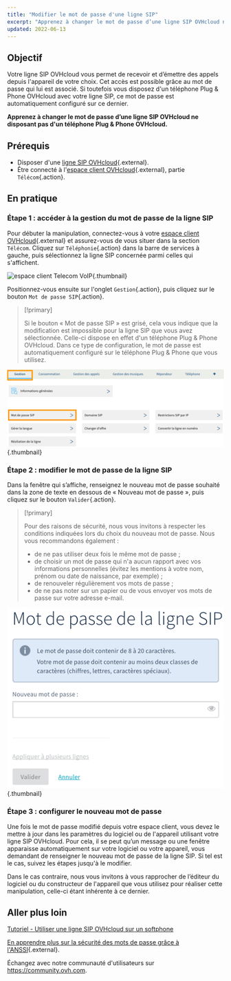 ```yaml
---
title: "Modifier le mot de passe d'une ligne SIP"
excerpt: "Apprenez à changer le mot de passe d’une ligne SIP OVHcloud ne disposant pas d'un téléphone Plug & Phone OVHcloud"
updated: 2022-06-13
---
```



## Objectif

Votre ligne SIP OVHcloud vous permet de recevoir et d’émettre des appels depuis l'appareil de votre choix. Cet accès est possible grâce au mot de passe qui lui est associé. Si toutefois vous disposez d'un téléphone Plug & Phone OVHcloud avec votre ligne SIP, ce mot de passe est automatiquement configuré sur ce dernier. 

**Apprenez à changer le mot de passe d’une ligne SIP OVHcloud ne disposant pas d'un téléphone Plug & Phone OVHcloud.**

## Prérequis

- Disposer d'une [ligne SIP OVHcloud](https://www.ovhtelecom.fr/telephonie/voip/){.external}.
- Être connecté à l'[espace client OVHcloud](https://www.ovh.com/auth/?action=gotomanager&from=https://www.ovh.com/fr/&ovhSubsidiary=fr){.external}, partie `Télécom`{.action}.

## En pratique

### Étape 1 : accéder à la gestion du mot de passe de la ligne SIP

Pour débuter la manipulation, connectez-vous à votre [espace client OVHcloud](https://www.ovh.com/auth/?action=gotomanager&from=https://www.ovh.com/fr/&ovhSubsidiary=fr){.external} et assurez-vous de vous situer dans la section `Télécom`. Cliquez sur `Téléphonie`{.action} dans la barre de services à gauche, puis sélectionnez la ligne SIP concernée parmi celles qui s'affichent. 

![espace client Telecom VoIP](https://raw.githubusercontent.com/ovh/docs/master/templates/control-panel/product-selection/telecom/tpl-telecom-02-fr-voip.png){.thumbnail}

Positionnez-vous ensuite sur l'onglet `Gestion`{.action}, puis cliquez sur le bouton `Mot de passe SIP`{.action}.

> [!primary]
>
> Si le bouton « Mot de passe SIP » est grisé, cela vous indique que la modification est impossible pour la ligne SIP que vous avez sélectionnée. Celle-ci dispose en effet d'un téléphone Plug & Phone OVHcloud. Dans ce type de configuration, le mot de passe est automatiquement configuré sur le téléphone Plug & Phone que vous utilisez. 
>

![passwordsip](images/password-sip-step1.png){.thumbnail}

### Étape 2 : modifier le mot de passe de la ligne SIP

Dans la fenêtre qui s’affiche, renseignez le nouveau mot de passe souhaité dans la zone de texte en dessous de « Nouveau mot de passe », puis cliquez sur le bouton `Valider`{.action}.

> [!primary]
>
> Pour des raisons de sécurité, nous vous invitons à respecter les conditions indiquées lors du choix du nouveau mot de passe. Nous vous recommandons également :
>
> - de ne pas utiliser deux fois le même mot de passe ;
> - de choisir un mot de passe qui n'a aucun rapport avec vos informations personnelles (évitez les mentions à votre nom, prénom ou date de naissance, par exemple) ;
> - de renouveler régulièrement vos mots de passe ;
> - de ne pas noter sur un papier ou de vous envoyer vos mots de passe sur votre adresse e-mail.
>

![passwordsip](images/password-sip-step2.png){.thumbnail}

### Étape 3 : configurer le nouveau mot de passe

Une fois le mot de passe modifié depuis votre espace client, vous devez le mettre à jour dans les paramètres du logiciel ou de l'appareil utilisant votre ligne SIP OVHcloud. Pour cela, il se peut qu’un message ou une fenêtre apparaisse automatiquement sur votre logiciel ou votre appareil, vous demandant de renseigner le nouveau mot de passe de la ligne SIP. Si tel est le cas, suivez les étapes jusqu'à le modifier.

Dans le cas contraire, nous vous invitons à vous rapprocher de l’éditeur du logiciel ou du constructeur de l'appareil que vous utilisez pour réaliser cette manipulation, celle-ci étant inhérente à ce dernier.

## Aller plus loin

[Tutoriel - Utiliser une ligne SIP OVHcloud sur un softphone](/pages/web_cloud/phone_and_fax/voip/register-sip-softphone)

[En apprendre plus sur la sécurité des mots de passe grâce à l'ANSSI](http://www.ssi.gouv.fr/guide/mot-de-passe/){.external}.

Échangez avec notre communauté d'utilisateurs sur <https://community.ovh.com>.